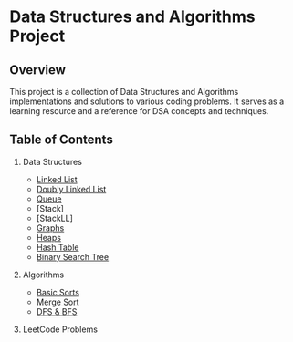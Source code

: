 # Data Structures and Algorithms Project
## Overview

This project is a collection of Data Structures and Algorithms implementations and solutions to various coding problems. It serves as a learning resource and a reference for DSA concepts and techniques.

## Table of Contents
1. Data Structures
   - [Linked List](https://github.com/Maimon1191/Data-Structures-Algorithm-Project/blob/main/LinkedList.java)
   - [Doubly Linked List](https://github.com/Maimon1191/Data-Structures-Algorithm-Project/blob/main/DoublyLinkedList.java)
   - [Queue](https://github.com/Maimon1191/Data-Structures-Algorithm-Project/blob/main/Queue.java)
   - [Stack]
   - [StackLL]
   - [Graphs](#graphs)
   - [Heaps](#heaps)
   - [Hash Table](#hash-table)
   - [Binary Search Tree](#binary-search-tree)
   
2. Algorithms
   - [Basic Sorts](#basic-sorts)
   - [Merge Sort](#merge-sort)
   - [DFS & BFS](#dfs-and-bfs)

3. LeetCode Problems
